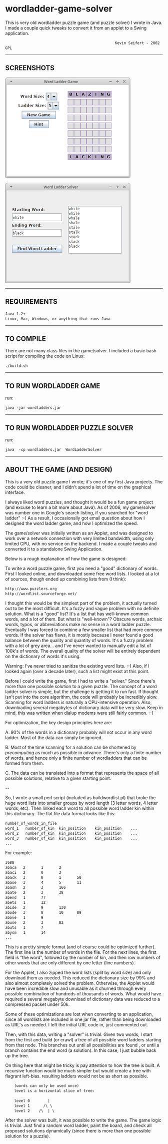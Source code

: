 # wordladder-game-solver
This is very old wordladder puzzle game (and puzzle solver) I wrote in Java.  I made a couple quick tweaks to convert it from an applet to a Swing application. 

                                                     Kevin Seifert - 2002 GPL

-------------------------------------------------------------------------------
SCREENSHOTS
-------------------------------------------------------------------------------

![Alt text](https://github.com/sevkeifert/wordladder-game-solver/blob/master/screenshot.png?raw=true "WordLadder Game")

![Alt text](https://github.com/sevkeifert/wordladder-game-solver/blob/master/screenshot2.png?raw=true "WordLadder Solver")


-------------------------------------------------------------------------------
REQUIREMENTS
-------------------------------------------------------------------------------

	Java 1.2+
	Linux, Mac, Windows, or anything that runs Java

-------------------------------------------------------------------------------
TO COMPILE
-------------------------------------------------------------------------------

There are not many class files in the game/solver.
I included a basic bash script for compiling the code on Linux:

	./build.sh

-------------------------------------------------------------------------------
TO RUN WORDLADDER GAME
-------------------------------------------------------------------------------

run:

	java -jar wordladders.jar

-------------------------------------------------------------------------------
TO RUN WORDLADDER PUZZLE SOLVER
-------------------------------------------------------------------------------

run:

	java  -cp wordladders.jar  WordLadderSolver 

-------------------------------------------------------------------------------
ABOUT THE GAME (AND DESIGN)
-------------------------------------------------------------------------------

This is a very old puzzle game I wrote; it's one of my first Java projects.
The code could  be cleaner, and I didn't spend a lot of time on the graphical
interface. 

I always liked word puzzles, and thought it would be a fun game project (and
excuse to learn a bit more about Java).  As of 2006, my game/solver was number
one in Google's search listing, if you searched for "word ladder" :-) As a
result, I occasionally got email question about how I designed the word ladder
game, and how I optimized the speed.

The game/solver was initially written as an Applet, and was designed to work
over a network connection with very limited bandwidth, using only limited CPU,
with no service on the backend.  I made a couple tweaks and converted it to a
standalone Swing Application.  


Below is a rough explanation of how the game is designed:

To write a word puzzle game, first you need a "good" dictionary of words.
First I looked online, and downloaded some free word lists.  I looked at a lot
of sources, though ended up combining lists from (I think): 

	http://www.puzzlers.org 
	http://wordlist.sourceforge.net/

I thought this would be the simplest part of the problem, it actually turned
out to be the most difficult. It's a fuzzy and vague problem with no definite
solution.  What is a "good" list?  It's a list that has well-known common
words, and a lot of them.  But what is "well-known"?  Obscure words, archaic
words, typos, or abbreviations make no sense in a word ladder puzzle.
Eventually I was forced to combine a few smaller list that had more common
words.  If the solver has flaws, it is mostly because I never found a good
balance between the quality and quantity of words.  It's a fuzzy problem with a
lot of grey area...  and I've never wanted to manually edit a list of 100k's of
words.  The overall quality of the solver will be entirely dependent on the
dictionary of words it's using.

Warning: I've never tried to sanitize the existing word lists.  :-)  Also, if I
looked again (over a decade later), such a list might exist at this point.


Before I could write the game, first I had to write a "solver."   Since
there's more than one possible solution to a given puzzle.  The concept of a
word ladder solver is simple, but the challenge is getting it to run fast.  If
thought isn't put into the core algorithm, the code will probably be incredibly
slow.  Scanning for word ladders is naturally a CPU-intensive operation. Also,
downloading several megabytes of dictionary data will be very slow.  Keep in
mind, this was written when dialup modems were still fairly common. :-)

For optimization, the key design principles here are: 

A. 90% of the words in a dictionary probably will not occur in any word ladder.
Most of the data can simply be ignored.  

B. Most of the time scanning for a solution can be shortened by *precomputing*
as much as possible in advance.  There's only a finite number of words, and
hence only a finite number of wordladders that can be formed from them.

C. The data can be translated into a format that represents the space of all
possible solutions, relative to a given starting point. 

-- 

So, I wrote a small perl script (included as buildwordlist.pl) that broke the
huge word lists into smaller groups by word length (3 letter words, 4 letter
words, etc).  Then linked each word to all possible word ladder kin within this
dictionary.  The flat file data format looks like this:

	number_of_words_in_file
	word_1   number_of_kin	kin_position	kin_position	...
	word_2   number_of_kin	kin_position	kin_position	...
	word_3   number_of_kin	kin_position	kin_position	...
	...

For example:

	3688
	abaca   2       1       2
	abaci   2       0       2
	aback   3       0       1       50
	abase   3       4       5       11
	abash   2       3       166
	abate   2       3       38
	abend   1       77
	abets   1       12
	abide   2       9       130
	abode   3       8       10      89
	above   1       9
	abuse   2       3       82
	abuts   1       7
	abysm   1       14
	...

This is a pretty simple format (and of course could be optimized further).  The
first line is the number of words in the file. For the next lines, the first
field is "the word", followed by the number of kin, and then row numbers of
other words that are only different by one letter (line numbers).

For the Applet, I also zipped the word lists (split by word size) and only
download them as needed.  This reduced the dictionary size by 99% and
also almost completely solved the problem.  Otherwise, the Applet would have
been incredible slow and unusable as it churned through every possible
combination of hundreds of thousands of words.  What would have required a
several megabyte download of dictionary data was reduced to a compressed packet
under 50k.

Some of these optimizations are lost when converting to an  application, since
all wordlists are included in one jar file, rather than being downloaded as
URL's as needed.  I left the initial URL code in, just commented out.

Then, with this data, writing a "solver" is trivial. Given two words, I
start from the first and build (or crawl) a tree of all possible word ladders
starting from that node.  This branches out until all possibilities are found ,
or until a branch contains the end word (a solution).  In this case, I just
bubble back up the tree.  

On thing here that might be tricky is pay attention to how the tree is built.
A recursive function would be much simpler but would create a tree with
flagrant left-bias.  resulting ladders would not be as short as possible.


        (words can only be used once)    	
		level is a horizontal slice of tree:
	
		level 0	       |	
		level 1	     /\ \
		level 2	   /\  | \


After the solver was built, it was possible to write the game.   The game
logic is trivial.  Just find a random word ladder, paint the board, and check
all proposed solutions dynamically (since there is more than one  possible
solution for a puzzle). 

